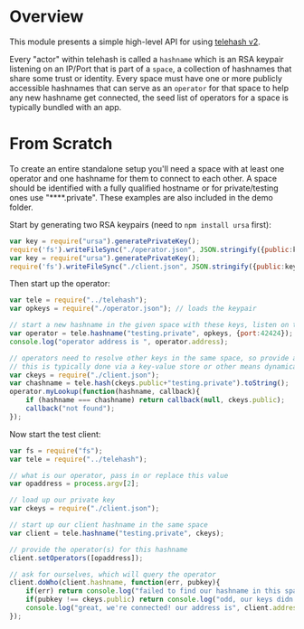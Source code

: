 # Overview

This module presents a simple high-level API for using [telehash v2](https://github.com/quartzjer/TeleHash/blob/master/org/v2.md).

Every "actor" within telehash is called a `hashname` which is an RSA keypair listening on an IP/Port that is part of a `space`, a collection of hashnames that share some trust or identity.  Every space must have one or more publicly accessible hashnames that can serve as an `operator` for that space to help any new hashname get connected, the seed list of operators for a space is typically bundled with an app.

# From Scratch

To create an entire standalone setup you'll need a space with at least one operator and one hashname for them to connect to each other.  A space should be identified with a fully qualified hostname or for private/testing ones use "****.private".  These examples are also included in the demo folder.

Start by generating two RSA keypairs (need to `npm install ursa` first):

``` js
var key = require("ursa").generatePrivateKey();
require('fs').writeFileSync("./operator.json", JSON.stringify({public:key.toPublicPem("utf8"), private:key.toPrivatePem("utf8")}, null, 4));
var key = require("ursa").generatePrivateKey();
require('fs').writeFileSync("./client.json", JSON.stringify({public:key.toPublicPem("utf8"), private:key.toPrivatePem("utf8")}, null, 4));
```

Then start up the operator:
``` js
var tele = require("../telehash");
var opkeys = require("./operator.json"); // loads the keypair

// start a new hashname in the given space with these keys, listen on this specific port
var operator = tele.hashname("testing.private", opkeys, {port:42424});
console.log("operator address is ", operator.address);

// operators need to resolve other keys in the same space, so provide a callback to do that for our client.json
// this is typically done via a key-value store or other means dynamically, here we only have one
var ckeys = require("./client.json");
var chashname = tele.hash(ckeys.public+"testing.private").toString();
operator.myLookup(function(hashname, callback){
	if (hashname === chashname) return callback(null, ckeys.public);
	callback("not found");
});
```

Now start the test client:
``` js
var fs = require("fs");
var tele = require("../telehash");

// what is our operator, pass in or replace this value
var opaddress = process.argv[2];

// load up our private key
var ckeys = require("./client.json");

// start up our client hashname in the same space
var client = tele.hashname("testing.private", ckeys);

// provide the operator(s) for this hashname
client.setOperators([opaddress]);

// ask for ourselves, which will query the operator
client.doWho(client.hashname, function(err, pubkey){
	if(err) return console.log("failed to find our hashname in this space:", err);
	if(pubkey !== ckeys.public) return console.log("odd, our keys didn't match"); 
	console.log("great, we're connected! our address is", client.address);
});
```
